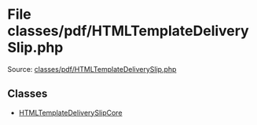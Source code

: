 File classes/pdf/HTMLTemplateDeliverySlip.php
=========

Source: [classes/pdf/HTMLTemplateDeliverySlip.php](https://github.com/PrestaShop/PrestaShop/blob/1.5.5.0/classes/pdf/HTMLTemplateDeliverySlip.php)


Classes
-------

* [HTMLTemplateDeliverySlipCore](class.HTMLTemplateDeliverySlipCore.md)


